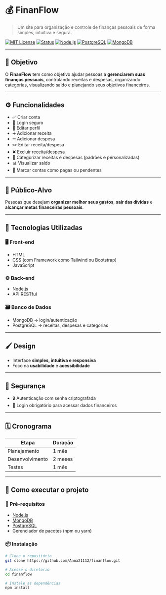 # 💰 FinanFlow

> Um site para organização e controle de finanças pessoais de forma simples, intuitiva e segura.

[![MIT License](https://img.shields.io/badge/license-MIT-green.svg)](LICENSE)
[![Status](https://img.shields.io/badge/status-Em%20Desenvolvimento-yellow)]()
[![Node.js](https://img.shields.io/badge/Node.js-%3E%3D14.0.0-brightgreen)]()
[![PostgreSQL](https://img.shields.io/badge/PostgreSQL-%3E%3D12-blue)]()
[![MongoDB](https://img.shields.io/badge/MongoDB-%3E%3D4.0-success)]()

---

## 🎯 Objetivo

O **FinanFlow** tem como objetivo ajudar pessoas a **gerenciarem suas finanças pessoais**, controlando receitas e despesas, organizando categorias, visualizando saldo e planejando seus objetivos financeiros.

---

## ⚙️ Funcionalidades

- ✅ Criar conta
- 🔐 Login seguro
- 👤 Editar perfil
- ➕ Adicionar receita
- ➖ Adicionar despesa
- ✏️ Editar receita/despesa
- ❌ Excluir receita/despesa
- 📌 Categorizar receitas e despesas (padrões e personalizadas)
- 📊 Visualizar saldo
- 📆 Marcar contas como pagas ou pendentes

---

## 👥 Público-Alvo

Pessoas que desejam **organizar melhor seus gastos**, **sair das dívidas** e **alcançar metas financeiras pessoais**.

---

## 🧪 Tecnologias Utilizadas

### 🖥 Front-end
- HTML
- CSS (com Framework como Tailwind ou Bootstrap)
- JavaScript

### ⚙️ Back-end
- Node.js
- API RESTful

### 🗃 Banco de Dados
- MongoDB → login/autenticação
- PostgreSQL → receitas, despesas e categorias

---

## 🖌 Design

- Interface **simples, intuitiva e responsiva**
- Foco na **usabilidade** e **acessibilidade**

---

## 🔐 Segurança

- 🔒 Autenticação com senha criptografada
- 🔐 Login obrigatório para acessar dados financeiros

---

## 🗓 Cronograma

| Etapa          | Duração   |
|----------------|-----------|
| Planejamento   | 1 mês     |
| Desenvolvimento| 2 meses   |
| Testes         | 1 mês     |

---

## 🚀 Como executar o projeto

### 🔧 Pré-requisitos

- [Node.js](https://nodejs.org)
- [MongoDB](https://www.mongodb.com/)
- [PostgreSQL](https://www.postgresql.org/)
- Gerenciador de pacotes (npm ou yarn)

### 📦 Instalação

```bash
# Clone o repositório
git clone https://github.com/Anna21112/finanflow.git

# Acesse o diretório
cd finanflow

# Instale as dependências
npm install
